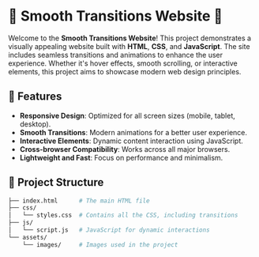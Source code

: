 # 🌟 Smooth Transitions Website 🌟

Welcome to the **Smooth Transitions Website**! This project demonstrates a visually appealing website built with **HTML**, **CSS**, and **JavaScript**. The site includes seamless transitions and animations to enhance the user experience. Whether it's hover effects, smooth scrolling, or interactive elements, this project aims to showcase modern web design principles.
 

## 🚀 Features

- **Responsive Design**: Optimized for all screen sizes (mobile, tablet, desktop).
- **Smooth Transitions**: Modern animations for a better user experience.
- **Interactive Elements**: Dynamic content interaction using JavaScript.
- **Cross-browser Compatibility**: Works across all major browsers.
- **Lightweight and Fast**: Focus on performance and minimalism.

## 📁 Project Structure

```bash
├── index.html      # The main HTML file
├── css/
│   └── styles.css  # Contains all the CSS, including transitions
├── js/
│   └── script.js   # JavaScript for dynamic interactions
└── assets/
    └── images/     # Images used in the project
